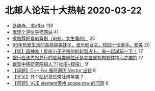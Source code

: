 # 北邮人论坛十大热帖 2020-03-22

- [卧佛寺，求offer](https://bbs.byr.cn/article/Picture/3255742) 130
- [发现个评价导师网站](https://bbs.byr.cn/article/AimGraduate/1183897) 41
- [求推荐好看的喜剧（电影，女生看的）](https://bbs.byr.cn/article/Talking/6187936) 25
- [93年热爱生活的高挑貌美妹子，音乐剧女主，校园十佳歌手，爱美](https://bbs.byr.cn/article/Friends/1955522) 20
- [【转】超神准！星座小王子独创的新型占卜、來一起試玩一下！](https://bbs.byr.cn/article/Constellations/326533) 17
- [银行应该先报总行的信科类岗位还是其直属机构软件中心之类的](https://bbs.byr.cn/article/Job/2081152) 12
- [雄安中移研究院招人了(社招+校招）](https://bbs.byr.cn/article/Hebei/248697) 9
- [【问题】C++ For 循环遍历 Vector 出错](https://bbs.byr.cn/article/CPP/99811) 8
- [【无关】开个贴记录日常吐槽苹果](https://bbs.byr.cn/article/Peking/263998) 7
- [【问题】VUE element表格 scope.row  的问题](https://bbs.byr.cn/article/JavaScript/5151) 6


